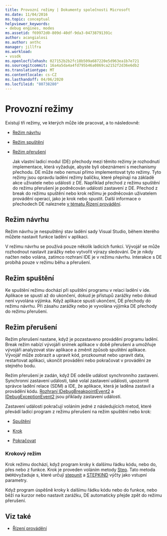 ```yaml
---
title: Provozní režimy | Dokumenty společnosti Microsoft
ms.date: 11/04/2016
ms.topic: conceptual
helpviewer_keywords:
- debug engines, modes
ms.assetid: f69972d0-809d-40df-9da3-04738791391c
author: acangialosi
ms.author: anthc
manager: jillfra
ms.workload:
- vssdk
ms.openlocfilehash: 027152b2b2fc18b509a687220e5d963ea1b7e721
ms.sourcegitcommit: 16a4a5da4a4fd795b46a0869ca2152f2d36e6db2
ms.translationtype: MT
ms.contentlocale: cs-CZ
ms.lasthandoff: 04/06/2020
ms.locfileid: "80738280"
---
```

# <a name="operational-modes"></a>Provozní režimy
Existují tři režimy, ve kterých může ide pracovat, a to následovně:

- [Režim návrhu](#vsconoperationalmodesanchor1)

- [Režim spuštění](#vsconoperationalmodesanchor2)

- [Režim přerušení](#vsconoperationalmodesanchor3)

  Jak vlastní ladicí modul (DE) přechody mezi těmito režimy je rozhodnutí implementace, která vyžaduje, abyste byli obeznámeni s mechanismy přechodu. DE může nebo nemusí přímo implementovat tyto režimy. Tyto režimy jsou opravdu ladění režimy balíčku, které přepínají na základě akce uživatele nebo události z DE. Například přechod z režimu spuštění do režimu přerušení je podněcován událostí zastavení z DE. Přechod z break do režimu spuštění nebo krok režimu je podněcován uživatelem provádění operací, jako je krok nebo spustit. Další informace o přechodech DE naleznete [v tématu Řízení provádění](../../extensibility/debugger/control-of-execution.md).

## <a name="design-mode"></a><a name="vsconoperationalmodesanchor1"></a>Režim návrhu
 Režim návrhu je nespuštěný stav ladění sady Visual Studio, během kterého můžete nastavit funkce ladění v aplikaci.

 V režimu návrhu se používá pouze několik ladicích funkcí. Vývojář se může rozhodnout nastavit zarážky nebo vytvořit výrazy sledování. De je nikdy načten nebo volána, zatímco rozhraní IDE je v režimu návrhu. Interakce s DE probíhá pouze v režimu běhu a přerušení.

## <a name="run-mode"></a><a name="vsconoperationalmodesanchor2"></a>Režim spuštění
 Ke spuštění režimu dochází při spuštění programu v relaci ladění v ide. Aplikace se spustí až do ukončení, dokud je přístupů zarážky nebo dokud není vyvolána výjimka. Když aplikace spustí ukončení, DE přechody do režimu návrhu. Při zásahu zarážky nebo je vyvolána výjimka DE přechody do režimu přerušení.

## <a name="break-mode"></a><a name="vsconoperationalmodesanchor3"></a>Režim přerušení
 Režim přerušení nastane, když je pozastaveno provádění programu ladění. Break režim nabízí vývojáři snímek aplikace v době přerušení a umožňuje vývojáři analyzovat stav aplikace a změnit způsob spuštění aplikace. Vývojář může zobrazit a upravit kód, prozkoumat nebo upravit data, restartovat aplikaci, ukončit provádění nebo pokračovat v provádění ze stejného bodu.

 Režim přerušení je zadán, když DE odešle událost synchronního zastavení. Synchronní zastavení události, také volal zastavení události, upozornit správce ladění relace (SDM) a IDE, že aplikace, která je laděna zastavil a provádění kódu. [Rozhraní IDebugBreakpointEvent2](../../extensibility/debugger/reference/idebugbreakpointevent2.md) a [IDebugExceptionEvent2](../../extensibility/debugger/reference/idebugexceptionevent2.md) jsou příklady zastavení událostí.

 Zastavení události pokračují voláním jedné z následujících metod, které převádí ladicí program z režimu přerušení na režim spuštění nebo krok:

- [Spuštění](../../extensibility/debugger/reference/idebugprocess3-execute.md)

- [Krok](../../extensibility/debugger/reference/idebugprocess3-step.md)

- [Pokračovat](../../extensibility/debugger/reference/idebugprocess3-continue.md)

### <a name="step-mode"></a><a name="vsconoperationalmodesanchor4"></a>Krokový režim
 Krok režimu dochází, když program kroky k dalšímu řádku kódu, nebo do, přes nebo z funkce. Krok je proveden voláním metody [Step](../../extensibility/debugger/reference/idebugprocess3-step.md). Tato metoda `DWORD`vyžaduje s, které určují [stepunit](../../extensibility/debugger/reference/stepunit.md) a [STEPKIND](../../extensibility/debugger/reference/stepkind.md) výčty jako vstupní parametry.

 Když program úspěšně kroky k dalšímu řádku kódu nebo do funkce, nebo běží na kurzor nebo nastavit zarážku, DE automaticky přejde zpět do režimu přerušení.

## <a name="see-also"></a>Viz také
- [Řízení provádění](../../extensibility/debugger/control-of-execution.md)
